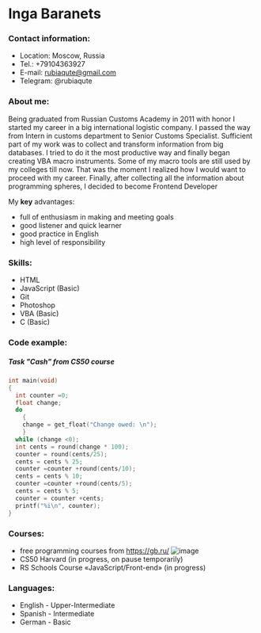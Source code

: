 # **Inga Baranets**

### Contact information:
* Location: Moscow, Russia
* Tel.: +79104363927
* E-mail: rubiaqute@gmail.com
* Telegram: @rubiaqute

### About me:
Being graduated from Russian Customs Academy in 2011 with honor I started my career in a big international logistic company. I passed the way from Intern in customs department to Senior Customs Specialist. Sufficient part of my work was to collect and transform information from big databases. I tried to do it the most productive way and finally began creating VBA macro instruments. Some of my macro tools are still used by my colleges till now. That was the moment I realized how I would want to proceed with my career. Finally, after collecting all the information about programming spheres, I decided to become Frontend Developer

My **key** advantages: 
* full of enthusiasm in making and meeting goals
* good listener and quick learner
* good practice in English 
* high level of responsibility

### Skills:
* HTML
* JavaScript (Basic)
* Git
* Photoshop
* VBA (Basic)
* C (Basic)

### Code example:
##### Task "Cash" from CS50 course
```c
int main(void)
{
  int counter =0;
  float change;
  do
    {
    change = get_float("Change owed: \n");
    }
  while (change <0);
  int cents = round(change * 100);
  counter = round(cents/25);
  cents = cents % 25;
  counter =counter +round(cents/10);
  cents = cents % 10;
  counter =counter +round(cents/5);
  cents = cents % 5;
  counter = counter +cents;
  printf("%i\n", counter);
}
```
### Courses:
* free programming courses from https://gb.ru/
![image](https://user-images.githubusercontent.com/79940827/132141547-9d009852-6ac7-4dab-bb0d-e7e4dd8cafb8.png)
* CS50 Harvard (in progress, on pause temporarily)
* RS Schools Course «JavaScript/Front-end» (in progress)

### Languages:
* English - Upper-Intermediate
* Spanish - Intermediate 
* German - Basic
